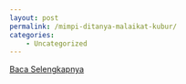 ```yaml
---
layout: post
permalink: /mimpi-ditanya-malaikat-kubur/
categories:
    - Uncategorized
---
```


[Baca Selengkapnya](/07)